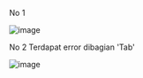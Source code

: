 No 1

![image](https://user-images.githubusercontent.com/72422012/120767004-fdb6dd80-c544-11eb-8afa-143c4c39a3c7.png)





No 2
Terdapat error dibagian 'Tab' 

![image](https://user-images.githubusercontent.com/72422012/120767145-1fb06000-c545-11eb-92df-4d51bd981f3f.png)
